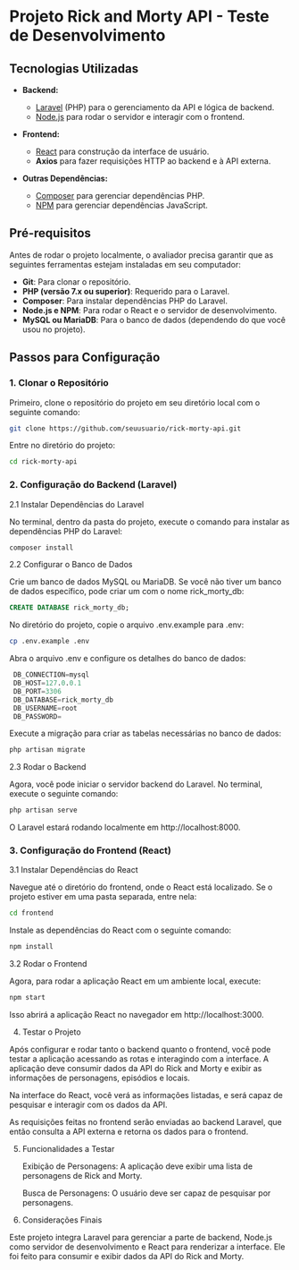 # Projeto Rick and Morty API - Teste de Desenvolvimento
## Tecnologias Utilizadas

- **Backend:**
  - [Laravel](https://laravel.com/) (PHP) para o gerenciamento da API e lógica de backend.
  - [Node.js](https://nodejs.org/) para rodar o servidor e interagir com o frontend.
  
- **Frontend:**
  - [React](https://reactjs.org/) para construção da interface de usuário.
  - **Axios** para fazer requisições HTTP ao backend e à API externa.

- **Outras Dependências:**
  - [Composer](https://getcomposer.org/) para gerenciar dependências PHP.
  - [NPM](https://www.npmjs.com/) para gerenciar dependências JavaScript.

## Pré-requisitos

Antes de rodar o projeto localmente, o avaliador precisa garantir que as seguintes ferramentas estejam instaladas em seu computador:

- **Git**: Para clonar o repositório.
- **PHP (versão 7.x ou superior)**: Requerido para o Laravel.
- **Composer**: Para instalar dependências PHP do Laravel.
- **Node.js e NPM**: Para rodar o React e o servidor de desenvolvimento.
- **MySQL ou MariaDB**: Para o banco de dados (dependendo do que você usou no projeto).

## Passos para Configuração

### 1. Clonar o Repositório

Primeiro, clone o repositório do projeto em seu diretório local com o seguinte comando:
```bash
git clone https://github.com/seuusuario/rick-morty-api.git
```

Entre no diretório do projeto:
```bash
cd rick-morty-api
```

### 2. Configuração do Backend (Laravel)
2.1 Instalar Dependências do Laravel

  No terminal, dentro da pasta do projeto, execute o comando para instalar as dependências PHP do Laravel:
  ```bash  
  composer install
  ```

2.2 Configurar o Banco de Dados

  Crie um banco de dados MySQL ou MariaDB. Se você não tiver um banco de dados específico, pode criar um com o nome rick_morty_db:
   ```sql
  CREATE DATABASE rick_morty_db;
  ```
  No diretório do projeto, copie o arquivo .env.example para .env:
  ```bash 
  cp .env.example .env
  ```
  Abra o arquivo .env e configure os detalhes do banco de dados:
 ```sql
  DB_CONNECTION=mysql
  DB_HOST=127.0.0.1
  DB_PORT=3306
  DB_DATABASE=rick_morty_db
  DB_USERNAME=root
  DB_PASSWORD=
  ```
  Execute a migração para criar as tabelas necessárias no banco de dados:
  ```bash
  php artisan migrate
  ```
2.3 Rodar o Backend

Agora, você pode iniciar o servidor backend do Laravel. No terminal, execute o seguinte comando:
  ```bash  
  php artisan serve
   ```
O Laravel estará rodando localmente em http://localhost:8000.

### 3. Configuração do Frontend (React)
3.1 Instalar Dependências do React

  Navegue até o diretório do frontend, onde o React está localizado. Se o projeto estiver em uma pasta separada, entre nela:
  ```bash  
  cd frontend
  ```
  Instale as dependências do React com o seguinte comando:
  ```bash 
  npm install
  ```
3.2 Rodar o Frontend

Agora, para rodar a aplicação React em um ambiente local, execute:
  ```bash 
  npm start
  ```
Isso abrirá a aplicação React no navegador em http://localhost:3000.

4. Testar o Projeto

Após configurar e rodar tanto o backend quanto o frontend, você pode testar a aplicação acessando as rotas e interagindo com a interface. A aplicação deve consumir dados da API do Rick and Morty e exibir as informações de personagens, episódios e locais.

  Na interface do React, você verá as informações listadas, e será capaz de pesquisar e interagir com os dados da API.
  
  As requisições feitas no frontend serão enviadas ao backend Laravel, que então consulta a API externa e retorna os dados para o frontend.

5. Funcionalidades a Testar

    Exibição de Personagens: A aplicação deve exibir uma lista de personagens de Rick and Morty.
    
    Busca de Personagens: O usuário deve ser capaz de pesquisar por personagens.
    
6. Considerações Finais

Este projeto integra Laravel para gerenciar a parte de backend, Node.js como servidor de desenvolvimento e React para renderizar a interface. Ele foi feito para consumir e exibir dados da API do Rick and Morty.
